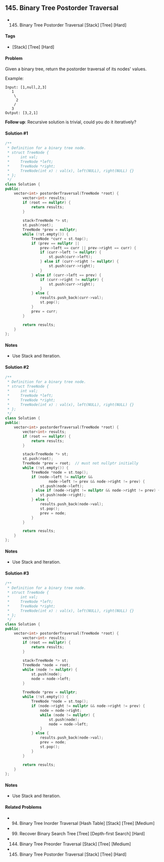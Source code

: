 ## 145. Binary Tree Postorder Traversal
- 145. Binary Tree Postorder Traversal [Stack] [Tree] [Hard]

#### Tags
- [Stack] [Tree] [Hard]

#### Problem
Given a binary tree, return the postorder traversal of its nodes' values.

Example:

    Input: [1,null,2,3]
       1
        \
         2
        /
       3
    Output: [3,2,1]

**Follow up**: Recursive solution is trivial, could you do it iteratively?

#### Solution #1
``` C++
/**
 * Definition for a binary tree node.
 * struct TreeNode {
 *     int val;
 *     TreeNode *left;
 *     TreeNode *right;
 *     TreeNode(int x) : val(x), left(NULL), right(NULL) {}
 * };
 */
class Solution {
public:
    vector<int> postorderTraversal(TreeNode *root) {
        vector<int> results;
        if (root == nullptr) {
            return results;
        }
        
        stack<TreeNode *> st;
        st.push(root);
        TreeNode *prev = nullptr;
        while (!st.empty()) {
            TreeNode *curr = st.top();
            if (prev == nullptr || 
                prev->left == curr || prev->right == curr) {
                if (curr->left != nullptr) {
                    st.push(curr->left);
                } else if (curr->right != nullptr) {
                    st.push(curr->right);
                }
            } else if (curr->left == prev) {
                if (curr->right != nullptr) {
                    st.push(curr->right);
                }
            } else {
                results.push_back(curr->val);
                st.pop();
            }
            prev = curr;
        }
        
        return results;
    }
};
```

#### Notes
- Use Stack and Iteration.

#### Solution #2
``` C++
/**
 * Definition for a binary tree node.
 * struct TreeNode {
 *     int val;
 *     TreeNode *left;
 *     TreeNode *right;
 *     TreeNode(int x) : val(x), left(NULL), right(NULL) {}
 * };
 */
class Solution {
public:
    vector<int> postorderTraversal(TreeNode *root) {
        vector<int> results;
        if (root == nullptr) {
            return results;
        }

        stack<TreeNode *> st;
        st.push(root);
        TreeNode *prev = root;  // must not nullptr initially
        while (!st.empty()) {
            TreeNode *node = st.top();
            if (node->left != nullptr && 
                    node->left != prev && node->right != prev) {
                st.push(node->left);
            } else if (node->right != nullptr && node->right != prev) {
                st.push(node->right);
            } else {
                results.push_back(node->val);
                st.pop();
                prev = node;
            }
        }

        return results;
    }
};
```

#### Notes
- Use Stack and Iteration.

#### Solution #3
``` C++
/**
 * Definition for a binary tree node.
 * struct TreeNode {
 *     int val;
 *     TreeNode *left;
 *     TreeNode *right;
 *     TreeNode(int x) : val(x), left(NULL), right(NULL) {}
 * };
 */
class Solution {
public:
    vector<int> postorderTraversal(TreeNode *root) {
        vector<int> results;
        if (root == nullptr) {
            return results;
        }
        
        stack<TreeNode *> st;
        TreeNode *node = root;
        while (node != nullptr) {
            st.push(node);
            node = node->left;
        }
        
        TreeNode *prev = nullptr;
        while (!st.empty()) {
            TreeNode *node = st.top();
            if (node->right != nullptr && node->right != prev) {
                node = node->right;
                while (node != nullptr) {
                    st.push(node);
                    node = node->left;
                }
            } else {
                results.push_back(node->val);
                prev = node;
                st.pop();
            }
        }
        
        return results;
    }
};
```

#### Notes
- Use Stack and Iteration.

#### Related Problems
- 94. Binary Tree Inorder Traversal [Hash Table] [Stack] [Tree] [Medium]
- 99. Recover Binary Search Tree [Tree] [Depth-first Search] [Hard]
- 144. Binary Tree Preorder Traversal [Stack] [Tree] [Medium]
- 145. Binary Tree Postorder Traversal [Stack] [Tree] [Hard]
